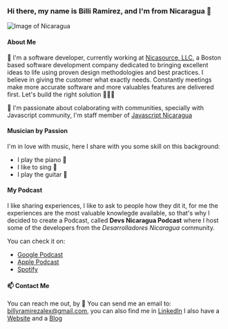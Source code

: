 ### Hi there, my name is Billi Ramirez, and I'm from Nicaragua 👋

![Image of Nicaragua](https://res.cloudinary.com/billiramirez/image/upload/v1596340685/IMG_20200726_164644-01_jo81wo.jpg)

#### About Me


🔭 I'm a software developer, currently working at [Nicasource, LLC](http://nicasource.com/), a Boston based software development company dedicated to bringing excellent ideas to life using proven design methodologies and best practices. 
I believe in giving the customer what exactly needs. Constantly meetings make more accurate software and more valuables features are delivered first. Let's build the right solution 👨🏻‍💻


👯 I'm passionate about colaborating with communities, specially with Javascript community, I'm staff member of [Javascript Nicaragua](https://ni.js.org/)


#### Musician by Passion


I'm in love with music, here I share with you some skill on this background:
- I play the piano 🎹
- I like to sing 🎤 
- I play the guitar 🎸

#### My Podcast

I like sharing experiences, I like to ask to people how they dit it, for me the experiences are the most valuable knowlegde available, so that's why I decided to create a Podcast, called **Devs Nicaragua Podcast** where I host some of the developers from the *Desarrolladores Nicaragua* community.

You can check it on:

* [Google Podcast](https://www.google.com/podcasts?feed=aHR0cHM6Ly9hbmNob3IuZm0vcy80M2Y4ODVmYy9wb2RjYXN0L3Jzcw==)
* [Apple Podcast](https://podcasts.apple.com/ni/podcast/devs-nicaragua-podcast/id1545671855?l=en)
* [Spotify](https://open.spotify.com/show/5WZBkWvn2YwCrMijjHGA7A)

#### 📫 Contact Me

You can reach me out, by 
📧 You can send me an email to: [billyramirezalex@gmail.com](billyramirezalex@gmal.com), you can also find me in [LinkedIn](https://www.linkedin.com/in/billiramirez/)
I also have a [Website](https://www.billiramirez.dev/) and a [Blog](https://blog.billiramirez.dev/)
